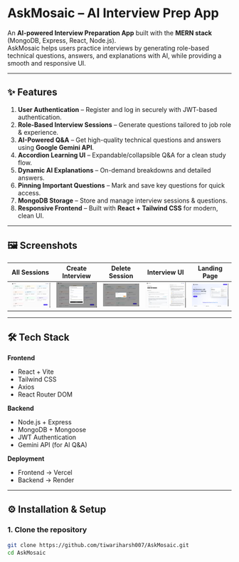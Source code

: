 # AskMosaic – AI Interview Prep App

An **AI-powered Interview Preparation App** built with the **MERN stack** (MongoDB, Express, React, Node.js).  
AskMosaic helps users practice interviews by generating role-based technical questions, answers, and explanations with AI, while providing a smooth and responsive UI.

---

## ✨ Features

1. **User Authentication** – Register and log in securely with JWT-based authentication.
2. **Role-Based Interview Sessions** – Generate questions tailored to job role & experience.
3. **AI-Powered Q&A** – Get high-quality technical questions and answers using **Google Gemini API**.
4. **Accordion Learning UI** – Expandable/collapsible Q&A for a clean study flow.
5. **Dynamic AI Explanations** – On-demand breakdowns and detailed answers.
6. **Pinning Important Questions** – Mark and save key questions for quick access.
7. **MongoDB Storage** – Store and manage interview sessions & questions.
8. **Responsive Frontend** – Built with **React + Tailwind CSS** for modern, clean UI.

---

## 🖼️ Screenshots

| All Sessions | Create Interview | Delete Session | Interview UI | Landing Page |
|--------------|------------------|----------------|--------------|--------------|
| ![All Sessions](./assets/All-Sessions.jpeg) | ![Create Interview](./assets/Create-Interview.jpeg) | ![Delete Session](./assets/Delete-Session.jpeg) | ![Interview](./assets/Interview.jpeg) | ![Landing Page](./assets/Landing-Page.jpeg) |

---

## 🛠️ Tech Stack

**Frontend**
- React + Vite
- Tailwind CSS
- Axios
- React Router DOM

**Backend**
- Node.js + Express
- MongoDB + Mongoose
- JWT Authentication
- Gemini API (for AI Q&A)

**Deployment**
- Frontend → Vercel  
- Backend → Render

---

## ⚙️ Installation & Setup

### 1. Clone the repository
```bash
git clone https://github.com/tiwariharsh007/AskMosaic.git
cd AskMosaic
